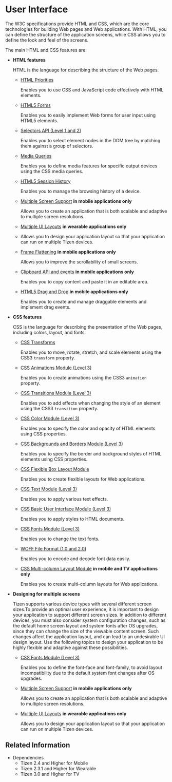 # User Interface

The W3C specifications provide HTML and CSS, which are the core technologies for building Web pages and Web applications. With HTML, you can define the structure of the application screens, while CSS allows you to define the look and feel of the screens.

The main HTML and CSS features are:

- **HTML features**

  HTML is the language for describing the structure of the Web pages.

  - [HTML Priorities](./html-priority.md)

    Enables you to use CSS and JavaScript code effectively with HTML elements.

  - [HTML5 Forms](./html5forms.md) 	

    Enables you to easily implement Web forms for user input using HTML5 elements.

  - [Selectors API (Level 1 and 2)](./selector.md) 	

    Enables you to select element nodes in the DOM tree by matching them against a group of selectors.

  - [Media Queries](./media-query.md) 	

    Enables you to define media features for specific output devices using the CSS media queries.

  - [HTML5 Session History](./session-history.md)

    Enables you to manage the browsing history of a device.

  - [Multiple Screen Support](./multiple-screens.md) **in mobile applications only**

    Allows you to create an application that is both scalable and adaptive to multiple screen resolutions.

  - [Multiple UI Layouts](./ui-layout.md) **in wearable applications only**

  - Allows you to design your application layout so that your application can run on multiple Tizen devices.

  - [Frame Flattening](./frame-flattening.md) **in mobile applications only**

    Allows you to improve the scrollability of small screens.

  - [Clipboard API and events](./clipboard.md) **in mobile applications only**

    Enables you to copy content and paste it in an editable area.

  - [HTML5 Drag and Drop](./drag-drop.md) **in mobile applications only**

    Enables you to create and manage draggable elements and implement drag events.

- **CSS features**

  CSS is the language for describing the presentation of the Web pages, including colors, layout, and fonts.

  - [CSS Transforms](./transform.md)

    Enables you to move, rotate, stretch, and scale elements using the CSS3 `transform` property.

  - [CSS Animations Module (Level 3)](./animation.md) 	

    Enables you to create animations using the CSS3 `animation` property.

  - [CSS Transitions Module (Level 3)](./transition.md) 	

    Enables you to add effects when changing the style of an element using the CSS3 `transition` property.

  - [CSS Color Module (Level 3)](./color.md)

    Enables you to specify the color and opacity of HTML elements using CSS properties.

  - [CSS Backgrounds and Borders Module (Level 3)](./background.md) 	

    Enables you to specify the border and background styles of HTML elements using CSS properties.

  - [CSS Flexible Box Layout Module](./flexible.md) 	

    Enables you to create flexible layouts for Web applications.

  - [CSS Text Module (Level 3)](./text-module.md)

    Enables you to apply various text effects.

  - [CSS Basic User Interface Module (Level 3)](./basic-ui.md) 	

    Enables you to apply styles to HTML documents.

  - [CSS Fonts Module (Level 3)](./font.md) 	

    Enables you to change the text fonts.

  - [WOFF File Format (1.0 and 2.0)](./woff.md)

    Enables you to encode and decode font data easily.

  - [CSS Multi-column Layout Module](./multi.md) **in mobile and TV applications only**

    Enables you to create multi-column layouts for Web applications.

- **Designing for multiple screens**

  Tizen supports various device types with several different screen sizes.To provide an optimal user experience, it is important to design your application to support different screen sizes. In addition to different devices, you must also consider system configuration changes, such as the default home screen layout and system fonts after OS upgrades, since they can change the size of the viewable content screen. Such changes affect the application layout, and can lead to an undesirable UI design layout. Use the following topics to design your application to be highly flexible and adaptive against these possibilities.

  - [CSS Fonts Module (Level 3)](./font.md)

    Enables you to define the font-face and font-family, to avoid layout incompatibility due to the default system font changes after OS upgrades.

  - [Multiple Screen Support](./multiple-screens.md) **in mobile applications only**

    Allows you to create an application that is both scalable and adaptive to multiple screen resolutions.

  - [Multiple UI Layouts](./ui-layout.md) **in wearable applications only**

    Allows you to design your application layout so that your application can run on multiple Tizen devices.

## Related Information
* Dependencies    
    - Tizen 2.4 and Higher for Mobile
    - Tizen 2.3.1 and Higher for Wearable
    - Tizen 3.0 and Higher for TV
